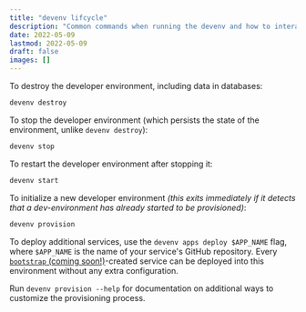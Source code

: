 ```yaml
---
title: "devenv lifcycle"
description: "Common commands when running the devenv and how to interact with one"
date: 2022-05-09
lastmod: 2022-05-09
draft: false
images: []
---
```


To destroy the developer environment, including data in databases:

```bash
devenv destroy
```

To stop the developer environment (which persists the state of the environment, unlike `devenv destroy`):

```bash
devenv stop
```

To restart the developer environment after stopping it:

```bash
devenv start
```

To initialize a new developer environment _(this exits immediately if it detects that a
dev-environment has already started to be provisioned)_:

```bash
devenv provision
```

To deploy additional services, use the `devenv apps deploy $APP_NAME` flag, where `$APP_NAME` is the name
of your service's GitHub repository. Every [`bootstrap` (coming soon!)](https://github.com/getoutreach/bootstrap)-created
service can be deployed into this environment without any extra configuration.

Run `devenv provision --help` for documentation on additional ways to customize the
provisioning process.
